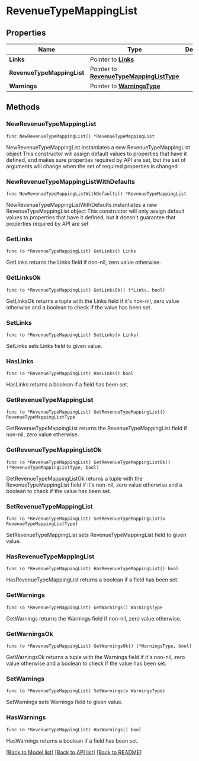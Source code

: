 # RevenueTypeMappingList

## Properties

Name | Type | Description | Notes
------------ | ------------- | ------------- | -------------
**Links** | Pointer to [**Links**](Links.md) |  | [optional] 
**RevenueTypeMappingList** | Pointer to [**RevenueTypeMappingListType**](RevenueTypeMappingListType.md) |  | [optional] 
**Warnings** | Pointer to [**WarningsType**](WarningsType.md) |  | [optional] 

## Methods

### NewRevenueTypeMappingList

`func NewRevenueTypeMappingList() *RevenueTypeMappingList`

NewRevenueTypeMappingList instantiates a new RevenueTypeMappingList object
This constructor will assign default values to properties that have it defined,
and makes sure properties required by API are set, but the set of arguments
will change when the set of required properties is changed

### NewRevenueTypeMappingListWithDefaults

`func NewRevenueTypeMappingListWithDefaults() *RevenueTypeMappingList`

NewRevenueTypeMappingListWithDefaults instantiates a new RevenueTypeMappingList object
This constructor will only assign default values to properties that have it defined,
but it doesn't guarantee that properties required by API are set

### GetLinks

`func (o *RevenueTypeMappingList) GetLinks() Links`

GetLinks returns the Links field if non-nil, zero value otherwise.

### GetLinksOk

`func (o *RevenueTypeMappingList) GetLinksOk() (*Links, bool)`

GetLinksOk returns a tuple with the Links field if it's non-nil, zero value otherwise
and a boolean to check if the value has been set.

### SetLinks

`func (o *RevenueTypeMappingList) SetLinks(v Links)`

SetLinks sets Links field to given value.

### HasLinks

`func (o *RevenueTypeMappingList) HasLinks() bool`

HasLinks returns a boolean if a field has been set.

### GetRevenueTypeMappingList

`func (o *RevenueTypeMappingList) GetRevenueTypeMappingList() RevenueTypeMappingListType`

GetRevenueTypeMappingList returns the RevenueTypeMappingList field if non-nil, zero value otherwise.

### GetRevenueTypeMappingListOk

`func (o *RevenueTypeMappingList) GetRevenueTypeMappingListOk() (*RevenueTypeMappingListType, bool)`

GetRevenueTypeMappingListOk returns a tuple with the RevenueTypeMappingList field if it's non-nil, zero value otherwise
and a boolean to check if the value has been set.

### SetRevenueTypeMappingList

`func (o *RevenueTypeMappingList) SetRevenueTypeMappingList(v RevenueTypeMappingListType)`

SetRevenueTypeMappingList sets RevenueTypeMappingList field to given value.

### HasRevenueTypeMappingList

`func (o *RevenueTypeMappingList) HasRevenueTypeMappingList() bool`

HasRevenueTypeMappingList returns a boolean if a field has been set.

### GetWarnings

`func (o *RevenueTypeMappingList) GetWarnings() WarningsType`

GetWarnings returns the Warnings field if non-nil, zero value otherwise.

### GetWarningsOk

`func (o *RevenueTypeMappingList) GetWarningsOk() (*WarningsType, bool)`

GetWarningsOk returns a tuple with the Warnings field if it's non-nil, zero value otherwise
and a boolean to check if the value has been set.

### SetWarnings

`func (o *RevenueTypeMappingList) SetWarnings(v WarningsType)`

SetWarnings sets Warnings field to given value.

### HasWarnings

`func (o *RevenueTypeMappingList) HasWarnings() bool`

HasWarnings returns a boolean if a field has been set.


[[Back to Model list]](../README.md#documentation-for-models) [[Back to API list]](../README.md#documentation-for-api-endpoints) [[Back to README]](../README.md)


